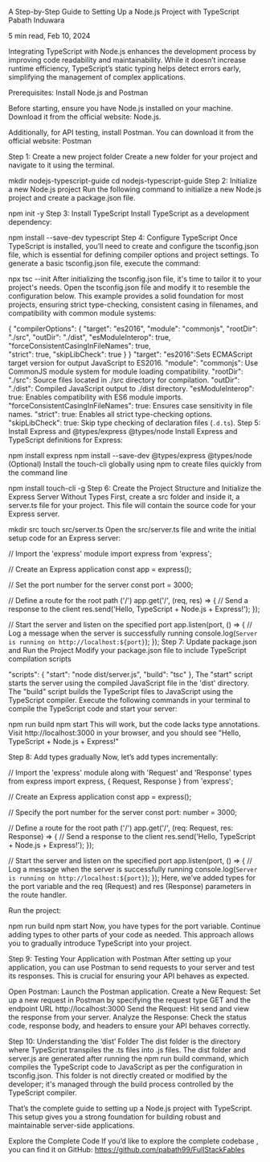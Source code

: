 

A Step-by-Step Guide to Setting Up a Node.js Project with TypeScript
Pabath Induwara

5 min read, Feb 10, 2024

Integrating TypeScript with Node.js enhances the development process by improving code readability and maintainability. While it doesn’t increase runtime efficiency, TypeScript’s static typing helps detect errors early, simplifying the management of complex applications.

Prerequisites: Install Node.js and Postman

Before starting, ensure you have Node.js installed on your machine. Download it from the official website: Node.js.

Additionally, for API testing, install Postman. You can download it from the official website: Postman

Step 1: Create a new project folder
Create a new folder for your project and navigate to it using the terminal.

mkdir nodejs-typescript-guide
cd nodejs-typescript-guide
Step 2: Initialize a new Node.js project
Run the following command to initialize a new Node.js project and create a package.json file.

npm init -y
Step 3: Install TypeScript
Install TypeScript as a development dependency:

npm install --save-dev typescript
Step 4: Configure TypeScript
Once TypeScript is installed, you’ll need to create and configure the tsconfig.json file, which is essential for defining compiler options and project settings. To generate a basic tsconfig.json file, execute the command:

npx tsc --init
After initializing the tsconfig.json file, it's time to tailor it to your project's needs. Open the tsconfig.json file and modify it to resemble the configuration below. This example provides a solid foundation for most projects, ensuring strict type-checking, consistent casing in filenames, and compatibility with common module systems:

{
  "compilerOptions": {
    "target": "es2016",
    "module": "commonjs",
    "rootDir": "./src",
    "outDir": "./dist",
    "esModuleInterop": true,
    "forceConsistentCasingInFileNames": true,  
    "strict": true,
    "skipLibCheck": true
  }
}
"target": "es2016":Sets ECMAScript target version for output JavaScript to ES2016.
"module": "commonjs": Use CommonJS module system for module loading compatibility.
"rootDir": "./src": Source files located in ./src directory for compilation.
"outDir": "./dist": Compiled JavaScript output to ./dist directory.
"esModuleInterop": true: Enables compatibility with ES6 module imports.
"forceConsistentCasingInFileNames": true: Ensures case sensitivity in file names.
"strict": true: Enables all strict type-checking options.
"skipLibCheck": true: Skip type checking of declaration files (`.d.ts`).
Step 5: Install Express and @types/express @types/node
Install Express and TypeScript definitions for Express:

npm install express
npm install --save-dev @types/express @types/node
(Optional) Install the touch-cli globally using npm to create files quickly from the command line

npm install touch-cli -g 
Step 6: Create the Project Structure and Initialize the Express Server Without Types
First, create a src folder and inside it, a server.ts file for your project. This file will contain the source code for your Express server.

mkdir src
touch src/server.ts
Open the src/server.ts file and write the initial setup code for an Express server:

// Import the 'express' module
import express from 'express';

// Create an Express application
const app = express();

// Set the port number for the server
const port = 3000;

// Define a route for the root path ('/')
app.get('/', (req, res) => {
  // Send a response to the client
  res.send('Hello, TypeScript + Node.js + Express!');
});

// Start the server and listen on the specified port
app.listen(port, () => {
  // Log a message when the server is successfully running
  console.log(`Server is running on http://localhost:${port}`);
});
Step 7: Update package.json and Run the Project
Modify your package.json file to include TypeScript compilation scripts

"scripts": {
  "start": "node dist/server.js",
  "build": "tsc"
},
The "start" script starts the server using the compiled JavaScript file in the 'dist' directory.
The "build" script builds the TypeScript files to JavaScript using the TypeScript compiler.
Execute the following commands in your terminal to compile the TypeScript code and start your server:

npm run build
npm start
This will work, but the code lacks type annotations. Visit http://localhost:3000 in your browser, and you should see "Hello, TypeScript + Node.js + Express!"

Step 8: Add types gradually
Now, let’s add types incrementally:

// Import the 'express' module along with 'Request' and 'Response' types from express
import express, { Request, Response } from 'express';

// Create an Express application
const app = express();

// Specify the port number for the server
const port: number = 3000;

// Define a route for the root path ('/')
app.get('/', (req: Request, res: Response) => {
  // Send a response to the client
  res.send('Hello, TypeScript + Node.js + Express!');
});

// Start the server and listen on the specified port
app.listen(port, () => {
  // Log a message when the server is successfully running
  console.log(`Server is running on http://localhost:${port}`);
});
Here, we’ve added types for the port variable and the req (Request) and res (Response) parameters in the route handler.

Run the project:

npm run build
npm start
Now, you have types for the port variable. Continue adding types to other parts of your code as needed. This approach allows you to gradually introduce TypeScript into your project.

Step 9: Testing Your Application with Postman
After setting up your application, you can use Postman to send requests to your server and test its responses. This is crucial for ensuring your API behaves as expected.

Open Postman: Launch the Postman application.
Create a New Request: Set up a new request in Postman by specifying the request type GET and the endpoint URL http://localhost:3000
Send the Request: Hit send and view the response from your server.
Analyze the Response: Check the status code, response body, and headers to ensure your API behaves correctly.

Step 10: Understanding the ‘dist’ Folder
The dist folder is the directory where TypeScript transpiles the .ts files into .js files. The dist folder and server.js are generated after running the npm run build command, which compiles the TypeScript code to JavaScript as per the configuration in tsconfig.json. This folder is not directly created or modified by the developer; it's managed through the build process controlled by the TypeScript compiler.

That’s the complete guide to setting up a Node.js project with TypeScript. This setup gives you a strong foundation for building robust and maintainable server-side applications.

Explore the Complete Code
If you’d like to explore the complete codebase , you can find it on GitHub: https://github.com/pabath99/FullStackFables